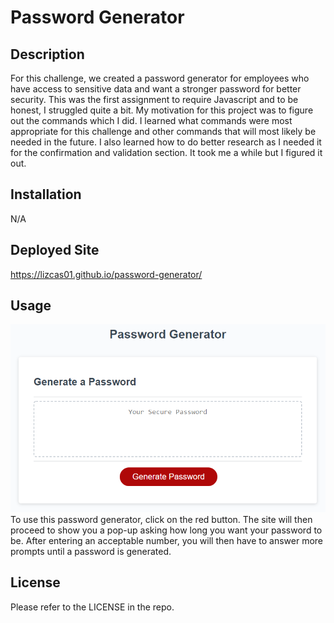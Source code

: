 # Password Generator
## Description
For this challenge, we created a password generator for employees who have access to sensitive data and want a stronger password for better security. This was the first assignment to require Javascript and to be honest, I struggled quite a bit. My motivation for this project was to figure out the commands which I did. I learned what commands were most appropriate for this challenge and other commands that will most likely be needed in the future. I also learned how to do better research as I needed it for the confirmation and validation section. It took me a while but I figured it out.
## Installation 
N/A
## Deployed Site
https://lizcas01.github.io/password-generator/
## Usage
![Demopage](assets/images/03-javascript-homework-demo.png)
To use this password generator, click on the red button. The site will then proceed to show you a pop-up asking how long you want your password to be. After entering an acceptable number, you will then have to answer more prompts until a password is generated.
## License
Please refer to the LICENSE in the repo.

